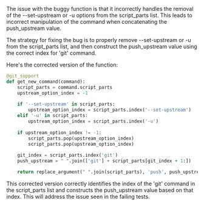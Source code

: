 The issue with the buggy function is that it incorrectly handles the removal of the --set-upstream or -u options from the script_parts list. This leads to incorrect manipulation of the command when concatenating the push_upstream value.

The strategy for fixing the bug is to properly remove --set-upstream or -u from the script_parts list, and then construct the push_upstream value using the correct index for 'git' command.

Here's the corrected version of the function:

```python
@git_support
def get_new_command(command):
    script_parts = command.script_parts
    upstream_option_index = -1
    
    if '--set-upstream' in script_parts:
        upstream_option_index = script_parts.index('--set-upstream')
    elif '-u' in script_parts:
        upstream_option_index = script_parts.index('-u')
        
    if upstream_option_index != -1:
        script_parts.pop(upstream_option_index)
        script_parts.pop(upstream_option_index)
        
    git_index = script_parts.index('git')
    push_upstream = " ".join(['git'] + script_parts[git_index + 1:])

    return replace_argument(" ".join(script_parts), 'push', push_upstream)
```

This corrected version correctly identifies the index of the 'git' command in the script_parts list and constructs the push_upstream value based on that index. This will address the issue seen in the failing tests.